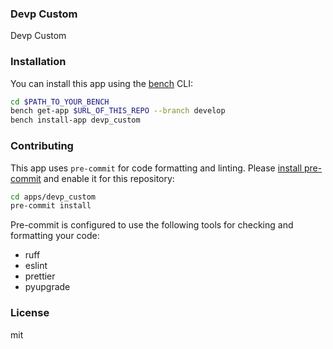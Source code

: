 ### Devp Custom

Devp Custom

### Installation

You can install this app using the [bench](https://github.com/frappe/bench) CLI:

```bash
cd $PATH_TO_YOUR_BENCH
bench get-app $URL_OF_THIS_REPO --branch develop
bench install-app devp_custom
```

### Contributing

This app uses `pre-commit` for code formatting and linting. Please [install pre-commit](https://pre-commit.com/#installation) and enable it for this repository:

```bash
cd apps/devp_custom
pre-commit install
```

Pre-commit is configured to use the following tools for checking and formatting your code:

- ruff
- eslint
- prettier
- pyupgrade

### License

mit
